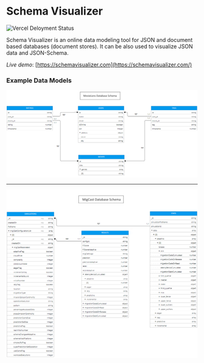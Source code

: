 # Schema Visualizer

![Vercel Deloyment Status](http://therealsujitk-vercel-badge.vercel.app/?app=schemavisualizer&style=flat-square&logo=false)


Schema Visualizer is an online data modeling tool for JSON and document based databases (document stores). It can be also used to visualize JSON data and JSON-Schema.

*Live demo*: [https://schemavisualizer.com](https://schemavisualizer.com/)


### Example Data Models

<img src="docs/img/movie-lens-db-schema.png"> 

<hr>

<img src="docs/img/migcast-db-schema.png"> 
